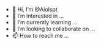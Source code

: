 - 👋 Hi, I’m @Aiolspt
- 👀 I’m interested in ...
- 🌱 I’m currently learning ...
- 💞️ I’m looking to collaborate on ...
- 📫 How to reach me ...

<!---
Aiolspt/Aiolspt is a ✨ special ✨ repository because its `README.md` (this file) appears on your GitHub profile.
You can click the Preview link to take a look at your changes.
--->
